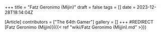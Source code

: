 +++
title = "Fatz Geronimo (Mijin)"
draft = false
tags = []
date = 2023-12-28T18:14:04Z

[Article]
contributors = ["The 64th Gamer"]
gallery = []
+++
#REDIRECT [Fatz Geronimo (Mijjin)]({{< ref "wiki/Fatz Geronimo (Mijjin).md" >}})